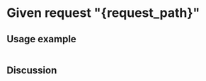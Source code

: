 
Given request "{request_path}"
=============================================================================================================

Usage example
-------------

```
```

Discussion
----------
